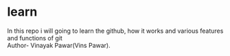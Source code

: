 # learn
In this repo i will going to learn the github, how it works and various features and functions of git
<br>
Author- Vinayak Pawar(Vins Pawar).
